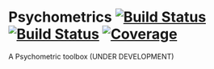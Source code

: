 # Psychometrics [![Build Status](https://travis-ci.com/athulsudheesh/Psychometrics.jl.svg?branch=master)](https://travis-ci.com/athulsudheesh/Psychometrics.jl) [![Build Status](https://ci.appveyor.com/api/projects/status/github/athulsudheesh/Psychometrics.jl?svg=true)](https://ci.appveyor.com/project/athulsudheesh/Psychometrics-jl) [![Coverage](https://codecov.io/gh/athulsudheesh/Psychometrics.jl/branch/master/graph/badge.svg)](https://codecov.io/gh/athulsudheesh/Psychometrics.jl)

A Psychometric toolbox (UNDER DEVELOPMENT)
